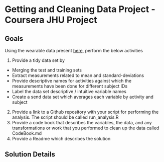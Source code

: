 # Getting and Cleaning Data Project - Coursera JHU Project
## Goals
Using the wearable data present  [here](https://d396qusza40orc.cloudfront.net/getdata%2Fprojectfiles%2FUCI%20HAR%20Dataset.zip), perform the below activities
1) Provide a tidy data set by
  * Merging the test and training sets  
  * Extract measurements related to mean and standard-deviations
  * Provide descriptive names for activities against which the measurements have been done for different subject IDs
  * Label the data set descriptive / intuitive variable names
  * Create a send data set which averages each variable by activity and subject
 
2) Provide a link to a Github repository with your script for performing the analysis. The script should be called run_analysis.R
3) Provide a code book that describes the variables, the data, and any transformations or work that you performed to clean up the data called CodeBook.md
4) Provide a Readme which describes the solution

## Solution Details
